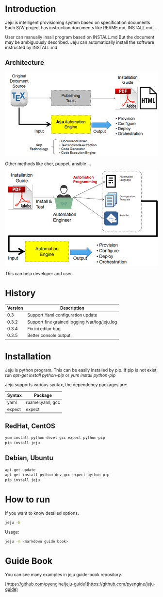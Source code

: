 # Introduction

Jeju is intelligent provisioning system based on specification documents
Each S/W project has instruction documents like REAME.md, INSTALL.md ...

User can manually insall program based on INSTALL.md
But the document may be ambiguously described.
Jeju can automatically install the software instructed by INSTALL.md

## Architecture

<img src="https://raw.githubusercontent.com/pyengine/jeju/master/docs/jeju_architecture.png">

Other methods like cher, puppet, ansible ...

<img src="https://raw.githubusercontent.com/pyengine/jeju/master/docs/other_method.png">

This can help developer and user.
# History

Version | Description
----    | ----
0.3     | Support Yaml configuration update
0.3.2   | Support fine grained logging /var/log/jeju.log
0.3.4   | Fix ini editor bug
0.3.5   | Better console output

# Installation
Jeju is python program. This can be easily installed by pip.
If pip is not exist, run *apt-get install python-pip* or *yum install python-pip*

Jeju supports various syntax, the dependency packages are:

Syntax  | Package
----    | ----
yaml    | ruamel.yaml, gcc
expect  | expect

## RedHat, CentOS

~~~bash
yum install python-devel gcc expect python-pip
pip install jeju
~~~

## Debian, Ubuntu

~~~bash
apt-get update
apt-get install python-dev gcc expect python-pip
pip install jeju
~~~

# How to run

If you want to know detailed options.

~~~bash
jeju -h
~~~

Usage:

~~~bash
jeju -m <markdown guide book>
~~~

# Guide Book

You can see many examples in jeju guide-book repository.


[https://github.com/pyengine/jeju-guide](https://github.com/pyengine/jeju-guide)

